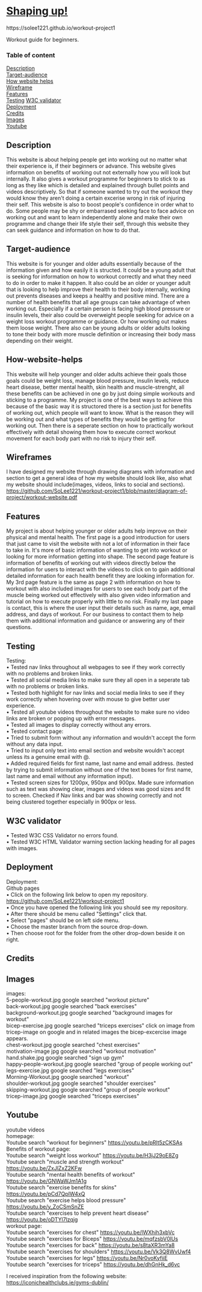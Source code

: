 <h1><a href=https://solee1221.github.io/workout-project1>Shaping up!</a></h1>  
https://solee1221.github.io/workout-project1  

Workout guide for beginners.

### Table of content  

[Description](#description)    
[Target-audience](#target-audience)    
[How website helps](#how-website-helps)   
[Wireframe](#wireframe)       
[Features](#features)   
[Testing](#testing)
[W3C validator](#w3c-validator)  
[Deployment](#deployment)  
[Credits](#credits)  
[Images](#images)  
[Youtube](#youtube)      

## Description

This website is about helping people get into working out no matter what their experience is, if their beginners or advance. This website gives information on benefits of working out not externally how you will look but internally. It also gives a workout programme for beginners to stick to as long as they like which is detailed and explained through bullet points and videos descriptively. So that if someone wanted to try out the workout they would know they aren't doing a certain excerise wrong in risk of injuring their self. This website is also to boost people's confidence in order what to do. Some people may be shy or embarrased seeking face to face advice on working out and want to learn independently alone and make their own programme and change their life style their self, through this website they can seek guidance and information on how to do that.

## Target-audience  

This website is for younger and older adults essentially because of the information given and how easily it is structed. It could be a young adult that is seeking for information on how to workout correctly and what they need to do in order to make it happen. It also could be an older or younger adult that is looking to help improve their health to their body internally, working out prevents diseases and keeps a healthy and positive mind. There are a number of health benefits that all age groups can take advantage of when working out. Especially if a certain person is facing high blood pressure or insulin levels, their also could be overweight people seeking for advice on a weight loss workout programme or guidance. Or how working out makes them loose weight. There also can be young adults or older adults looking to tone their body with more muscle definition or increasing their body mass depending on their weight. 

## How-website-helps

This website will help younger and older adults achieve their goals those goals could be weight loss, manage blood pressure, insulin levels, reduce heart disease, better mental health, skin health and muscle-strenght, all these benefits can be achieved in one go by just doing simple workouts and sticking to a programme. My project is one of the best ways to achieve this because of the basic way it is structored there is a section just for benefits of working out, which people will want to know. What is the reason they will be working out and what types of benefits they would be getting for working out. Then there is a seperate section on how to practically workout effectively with detail showing them how to execute correct workout movement for each body part with no risk to injury their self.  

## Wireframes

I have designed my website through drawing diagrams with information and section to get a general idea of how my website should look like, also what my website should include(images, videos, links to social and sections).  
https://github.com/SoLee1221/workout-project1/blob/master/diagram-of-project/workout-website.pdf  

## Features

My project is about helping younger or older adults help improve on their physical and mental health. The first page is a good introduction for users that just came to visit the website with not a lot of information in their face to take in. It's more of basic information of wanting to get into workout or looking for more information getting into shape. The second page feature is information of benefits of working out with videos directly below the information for users to interact with the videos to click on to gain additional detailed information for each health benefit they are looking information for. My 3rd page feature is the same as page 2 with information on how to workout with also included images for users to see each body part of the muscle being worked out effectively with also given video information and tutorial on how to execute properly with little to no risk. Finally my last page is contact, this is where the user input their details such as name, age, email address, and days of workout. For our business to contact them to help them with additional information and guidance or answering any of their questions.

## Testing

Testing:  
• Tested nav links throughout all webpages to see if they work correctly with no problems and broken links.  
• Tested all social media links to make sure they all open in a seperate tab with no problems or broken links.  
• Tested both highlight for nav links and social media links to see if they work correctly when hovering over with mouse to give better user experience.  
• Tested all youtube videos throughout the website to make sure no video links are broken or popping up with error messages.  
• Tested all images to display correctly without any errors.   
• Tested contact page:    
• Tried to submit form without any information and wouldn't accept the form without any data input.   
• Tried to input only text into email section and website wouldn't accept unless its a genuine email with @.  
• Added required fields for first name, last name and email address. (tested by trying to submit information without one of the text boxes for first name, last name and email without any information input).  
• Tested screen sizes for 1200px, 950px and 900px. Made sure information such as text was showing clear, images and videos was good sizes and fit to screen. Checked if Nav links and bar was showing correctly and not being clustered together especially in 900px or less.      

## W3C validator  

• Tested W3C CSS Validator no errors found.    
• Tested W3C HTML Validator warning section lacking heading for all pages with images.  

## Deployment

Deployment:     
Github pages    
• Click on the following link below to open my repository.  
https://github.com/SoLee1221/workout-project1  
• Once you have opened the following link you should see my repository.  
• After there should be menu called "Settings" click that.  
• Select "pages" should be on left side menu.  
• Choose the master branch from the source drop-down.  
• Then choose root for the folder from the other drop-down beside it on right.  

## Credits    

## Images  

images:  
5-people-workout.jpg google searched "workout picture"  
back-workout.jpg google searched "back exercises"  
background-workout.jpg google searched "background images for workout"  
bicep-exercise.jpg google searched "triceps exercises" click on image from tricep-image on google and in related images the bicep-excercise image appears.  
chest-workout.jpg google searched "chest exercises"  
motivation-image jpg google searched "workout motivation"  
hand.shake.jpg google searched "sign up gym"  
happy-people-workout.jpg google searched "group of people working out"  
legs-exercise.jpg google searched "legs exercises"  
Morning-Workout.jpg google searched "workout"  
shoulder-workout.jpg google searched "shoulder exercises"  
skipping-workout.jpg google searched "group of people workout"  
tricep-image.jpg google searched "triceps exercises"  

## Youtube  

youtube videos    
homepage:    
Youtube search "workout for beginners" https://youtu.be/pRlt5zCKSAs  
Benefits of workout page:  
Youtube search "weight loss workout" https://youtu.be/H3jJ29oE8Zg  
Youtube search "muscle and strength workout" https://youtu.be/ZxJlZxZ2KFw  
Youtube search "mental health benefits of workout" https://youtu.be/GNWaWJm1A1g  
Youtube search "exercise benefits for skins" https://youtu.be/pCd7QpIW4xQ  
Youtube search "exercise helps blood pressure" https://youtu.be/y_ZoCSmSnZE  
Youtube search "exercises to help prevent heart disease" https://youtu.be/oDTYl7lzqjg  
workout page:    
Youtube search "exercises for chest" https://youtu.be/lWXhih3xbVc  
Youtube search "exercises for Biceps" https://youtu.be/mqfzsbV0lUs  
Youtube search "exercises for back" https://youtu.be/s8taXR3mYa8  
Youtube search "exercises for shoulders" https://youtu.be/Vk3Q8WvUwf4  
Youtube search "exercises for legs" https://youtu.be/Nr0voKyfiiE  
Youtube search "exercises for triceps" https://youtu.be/dhGnHk_d6vc  

I received inspiration from the following website:         
https://iconichealthclubs.ie/gyms-dublin/      










